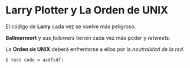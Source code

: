 # Larry Plotter y La Orden de UNIX

El código de **Larry** cada vez se vuelve más peligroso.

**Ballmermort** y sus *followers* tienen cada vez más poder y *retweets*.

La **Orden de UNIX** deberá enfrentarse a ellos por la *neutralidad de la red*.

```
$ test code = asdfsdf;
```
